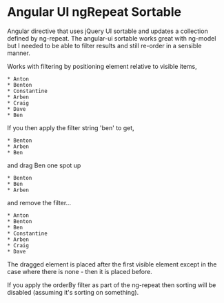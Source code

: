 Angular UI ngRepeat Sortable 
============================

Angular directive that uses jQuery UI sortable and updates a collection defined by ng-repeat. The angular-ui sortable 
works great with ng-model but I needed to be able to filter results and still re-order in a sensible manner.

Works with filtering by positioning element relative to visible items,

    * Anton
    * Benton
    * Constantine
    * Arben
    * Craig
    * Dave
    * Ben
    
If you then apply the filter string 'ben' to get,

    * Benton
    * Arben
    * Ben
    
and drag Ben one spot up 

    * Benton
    * Ben
    * Arben
    
and remove the filter...

    * Anton
    * Benton
    * Ben
    * Constantine
    * Arben
    * Craig
    * Dave
    
The dragged element is placed after the first visible element except in the case where there is none - then it is placed before.

If you apply the orderBy filter as part of the ng-repeat then sorting will be disabled (assuming it's sorting on something).  
